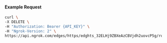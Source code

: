 <!-- Code generated for API Clients. DO NOT EDIT. -->

#### Example Request

```bash
curl \
-X DELETE \
-H "Authorization: Bearer {API_KEY}" \
-H "Ngrok-Version: 2" \
https://api.ngrok.com/edges/https/edghts_32ELHj9ZBXeAzCBVjdh2uovcP5g/routes/edghtsrt_32ELHjqk3JxcHTUDOZvPhnfPnuS/backend
```

